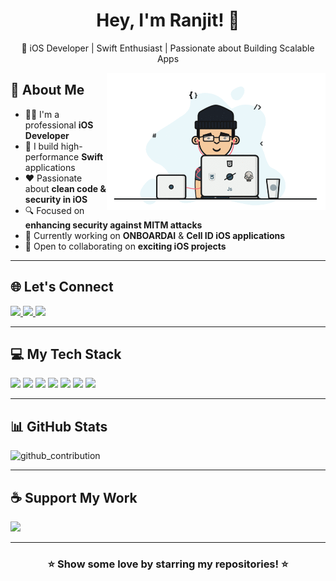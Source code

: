 <h1 align="center">Hey, I'm Ranjit! 👋</h1>

<p align="center">
  🚀 iOS Developer | Swift Enthusiast | Passionate about Building Scalable Apps
</p>

<img align="right" width="350" src="https://github.com/hadiyarajesh/hadiyarajesh/blob/master/Assets/dev.gif" alt="dev_logo"/>

## 💫 About Me

- 👨‍💻 I'm a professional **iOS Developer**  
- 📱 I build high-performance **Swift** applications  
- ❤️ Passionate about **clean code & security in iOS**  
- 🔍 Focused on **enhancing security against MITM attacks**  
- 🔭 Currently working on **ONBOARDAI** & **Cell ID iOS applications**  
- 🤝 Open to collaborating on **exciting iOS projects**  

---

## 🌐 Let's Connect

<p align="left">
  <a href="https://linkedin.com/in/rtsranjit" target="_blank">
    <img src="https://img.shields.io/badge/LinkedIn-0077B5?style=for-the-badge&logo=linkedin&logoColor=white"/>
  </a>
  <a href="https://twitter.com/rtsranjit" target="_blank">
    <img src="https://img.shields.io/badge/Twitter-1DA1F2?style=for-the-badge&logo=twitter&logoColor=white"/>
  </a>
  <a href="https://github.com/rtsranjit" target="_blank">
    <img src="https://img.shields.io/badge/GitHub-181717?style=for-the-badge&logo=github&logoColor=white"/>
  </a>
</p>

---

## 💻 My Tech Stack

<p align="left">
  <img src="https://img.shields.io/badge/Swift-FA7343?style=for-the-badge&logo=swift&logoColor=white"/>
  <img src="https://img.shields.io/badge/Objective--C-007AFF?style=for-the-badge&logo=apple&logoColor=white"/>
  <img src="https://img.shields.io/badge/SwiftUI-0081CB?style=for-the-badge&logo=swift&logoColor=white"/>
  <img src="https://img.shields.io/badge/UIKit-282C34?style=for-the-badge&logo=apple&logoColor=white"/>
  <img src="https://img.shields.io/badge/Core%20Data-563D7C?style=for-the-badge&logo=apple&logoColor=white"/>
  <img src="https://img.shields.io/badge/Firebase-FFCA28?style=for-the-badge&logo=firebase&logoColor=white"/>
  <img src="https://img.shields.io/badge/Razorpay-316192?style=for-the-badge&logo=razorpay&logoColor=white"/>
</p>

---

## 📊 GitHub Stats  

<p align="left">
  <img src="https://github-readme-streak-stats.herokuapp.com/?user=rtsranjit&theme=white&hide_border=false" alt="github_contribution"/>
</p>

---

## ☕ Support My Work  

<p>
  <a href="https://buymeacoffee.com/rtsranjit" target="_blank">
    <img src="https://img.shields.io/badge/Buy%20Me%20a%20Coffee-ffdd00?style=for-the-badge&logo=buy-me-a-coffee&logoColor=black"/>
  </a>
</p>

---

<div align="center">
  <h3>⭐ Show some love by starring my repositories! ⭐</h3>
</div>
